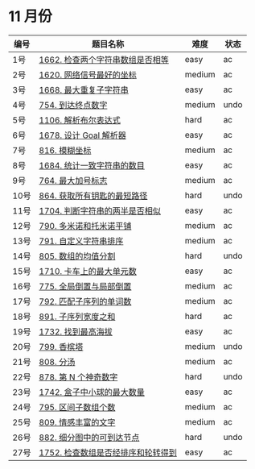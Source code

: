 # 11 月份

**编号**|**题目名称**|**难度**|**状态**
--------|------------|--------|--------
1号|[1662. 检查两个字符串数组是否相等](./第1题%201662.%20检查两个字符串数组是否相等)|easy|ac
2号|[1620. 网络信号最好的坐标](./第2题%201620.%20网络信号最好的坐标)|medium|ac
3号|[1668. 最大重复子字符串](./第3题%201668.%20最大重复子字符串)|easy|ac
4号|[754. 到达终点数字](./第4题%20754.%20到达终点数字)|medium|undo
5号|[1106. 解析布尔表达式](./第5题%201106.%20解析布尔表达式)|hard|ac
6号|[1678. 设计 Goal 解析器](./第6题%201678.%20设计%20Goal%20解析器)|easy|ac
7号|[816. 模糊坐标](./第7题%20816.%20模糊坐标)|medium|ac
8号|[1684. 统计一致字符串的数目](./第8题%201684.%20统计一致字符串的数目)|easy|ac
9号|[764. 最大加号标志](./第9题%20764.%20最大加号标志)|medium|ac
10号|[864. 获取所有钥匙的最短路径](./第10题%20864.%20获取所有钥匙的最短路径)|hard|undo
11号|[1704. 判断字符串的两半是否相似](./第11题%201704.%20判断字符串的两半是否相似)|easy|ac
12号|[790. 多米诺和托米诺平铺](./第12题%20790.%20多米诺和托米诺平铺)|medium|ac
13号|[791. 自定义字符串排序](./第13题%20791.%20自定义字符串排序)|medium|ac
14号|[805. 数组的均值分割](./第14题%20805.%20数组的均值分割)|hard|undo
15号|[1710. 卡车上的最大单元数](./第15题%201710.%20卡车上的最大单元数)|easy|ac
16号|[775. 全局倒置与局部倒置](./第16题%20775.%20全局倒置与局部倒置)|medium|ac
17号|[792. 匹配子序列的单词数](./第17题%20792.%20匹配子序列的单词数)|medium|ac
18号|[891. 子序列宽度之和](./第18题%20891.%20子序列宽度之和)|hard|ac
19号|[1732. 找到最高海拔](./第19题%201732.%20找到最高海拔)|easy|ac
20号|[799. 香槟塔](./第20题%20799.%20香槟塔)|medium|undo
21号|[808. 分汤](./第21题%20808.%20分汤)|medium|ac
22号|[878. 第 N 个神奇数字](./第22题%20878.%20第%20N%20个神奇数字)|hard|undo
23号|[1742. 盒子中小球的最大数量](./第23题%201742.%20盒子中小球的最大数量)|easy|ac
24号|[795. 区间子数组个数](./第24题%20795.%20区间子数组个数)|medium|ac
25号|[809. 情感丰富的文字](./第25题%20809.%20情感丰富的文字)|medium|ac
26号|[882. 细分图中的可到达节点](./第26题%20882.%20细分图中的可到达节点)|hard|undo
27号|[1752. 检查数组是否经排序和轮转得到](./第27题%201752.%20检查数组是否经排序和轮转得到)|easy|ac
